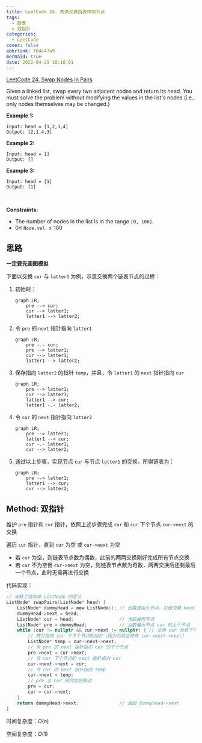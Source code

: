 ```yaml
---
title: LeetCode 24. 两两交换链表中的节点
tags:
  - 链表
  - 双指针
categories:
  - LeetCode
cover: false
abbrlink: f84c47a9
mermaid: true
date: 2022-04-29 10:16:01
---
```


[LeetCode 24. Swap Nodes in Pairs](https://leetcode-cn.com/problems/swap-nodes-in-pairs/)

Given a linked list, swap every two adjacent nodes and return its head. You must solve the problem without modifying the values in the list's nodes (i.e., only nodes themselves may be changed.)



**Example 1:**


    Input: head = [1,2,3,4]
    Output: [2,1,4,3]


**Example 2:**

    Input: head = []
    Output: []


**Example 3:**

    Input: head = [1]
    Output: [1]
 

**Constraints:**

 - The number of nodes in the list is in the range `[0, 100]`.
 - $0 \le$ `Node.val` $\le 100$

## 思路

**一定要先画图模拟**

下面以交换 `cur` 与 `latter1` 为例，示意交换两个链表节点的过程：

1. 初始时：
    ```mermaid
    graph LR;
        pre --> cur;
        cur --> latter1;
        latter1 --> latter2;
    ```

2. 令 `pre` 的 `next` 指针指向 `latter1`
    ```mermaid
    graph LR;
        pre -.- cur;
        pre --> latter1;
        cur --> latter1;
        latter1 --> latter2;
    ```

3. 保存指向 `latter2` 的指针 `temp`，并且，令 `latter1` 的 `next` 指针指向 `cur`
    ```mermaid
    graph LR;
        pre --> latter1;
        cur --> latter1;
        latter1 --> cur;
        latter1 -.- latter2;
    ```

4. 令 `cur` 的 `next` 指针指向 `latter2`
    ```mermaid
    graph LR;
        pre --> latter1;
        latter1 --> cur;
        cur -.- latter1;
        cur --> latter2;
    ```

5. 通过以上步骤，实现节点 `cur` 与节点 `latter1` 的交换，所得链表为：
    ```mermaid
    graph LR;
        pre --> latter1;
        latter1 --> cur;
        cur --> latter2;
    ```

## Method: 双指针

维护 `pre` 指针和 `cur` 指针，依照上述步骤完成 `cur` 和 `cur` 下个节点 `cur->next` 的交换

遍历 `cur` 指针，直到 `cur` 为空 或 `cur->next` 为空
 - 若 `cur` 为空，则链表节点数为偶数，此前的两两交换刚好完成所有节点交换
 - 若 `cur` 不为空但 `cur->next` 为空，则链表节点数为奇数，两两交换后还剩最后一个节点，此时无需再进行交换

代码实现：

```cpp
// 省略了结构体 ListNode 的定义
ListNode* swapPairs(ListNode* head) {
    ListNode* dummyHead = new ListNode(); // 设置虚拟头节点，以便交换 head 节点及其下个节点
    dummyHead->next = head;
    ListNode* cur = head;                 // 当前遍历节点
    ListNode* pre = dummyHead;            // 当前遍历节点 cur 的上个节点
    while (cur != nullptr && cur->next != nullptr) { // 交换 cur 及其下个节点
        // 拷贝指向 cur 下下个节点的指针（因为后续会修改 cur->next->next）
        ListNode* temp = cur->next->next;
        // 令 pre 的 next 指针指向 cur 的下个节点
        pre->next = cur->next;
        // 令 cur 下个节点的 next 指针指向 cur
        cur->next->next = cur;
        // 令 cur 的 next 指针指向 temp
        cur->next = temp;
        // pre 与 cur 同时向后移动
        pre = cur;
        cur = cur->next;
    }
    return dummyHead->next;               // 返回 dummyHead->next
}
```

时间复杂度：$O(n)$

空间复杂度：$O(1)$
